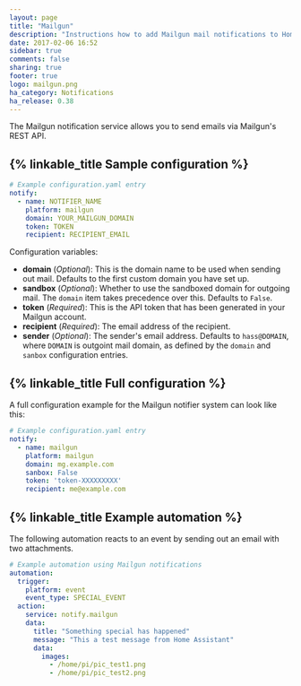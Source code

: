 ```yaml
---
layout: page
title: "Mailgun"
description: "Instructions how to add Mailgun mail notifications to Home Assistant."
date: 2017-02-06 16:52
sidebar: true
comments: false
sharing: true
footer: true
logo: mailgun.png
ha_category: Notifications
ha_release: 0.38
---
```


The Mailgun notification service allows you to send emails via Mailgun's REST API.

## {% linkable_title Sample configuration %}

```yaml
# Example configuration.yaml entry
notify:
  - name: NOTIFIER_NAME
    platform: mailgun
    domain: YOUR_MAILGUN_DOMAIN
    token: TOKEN
    recipient: RECIPIENT_EMAIL
```

Configuration variables:

- **domain** (*Optional*): This is the domain name to be used when sending out mail. Defaults to the first custom domain you have set up.
- **sandbox** (*Optional*): Whether to use the sandboxed domain for outgoing mail. The `domain` item takes precedence over this. Defaults to `False`.
- **token** (*Required*): This is the API token that has been generated in your Mailgun account.
- **recipient** (*Required*): The email address of the recipient.
- **sender** (*Optional*): The sender's email address. Defaults to `hass@DOMAIN`, where `DOMAIN` is outgoint mail domain, as defined by the `domain` and `sanbox` configuration entries.

## {% linkable_title Full configuration %}

A full configuration example for the Mailgun notifier system can look like this:

```yaml
# Example configuration.yaml entry
notify:
  - name: mailgun
    platform: mailgun
    domain: mg.example.com
    sanbox: False
    token: 'token-XXXXXXXXX'
    recipient: me@example.com
```

## {% linkable_title Example automation %}

The following automation reacts to an event by sending out an email with two attachments.

```yaml
# Example automation using Mailgun notifications
automation:
  trigger:
    platform: event
    event_type: SPECIAL_EVENT
  action:
    service: notify.mailgun
    data:
      title: "Something special has happened"
      message: "This a test message from Home Assistant"
      data:
        images:
          - /home/pi/pic_test1.png
          - /home/pi/pic_test2.png
```
